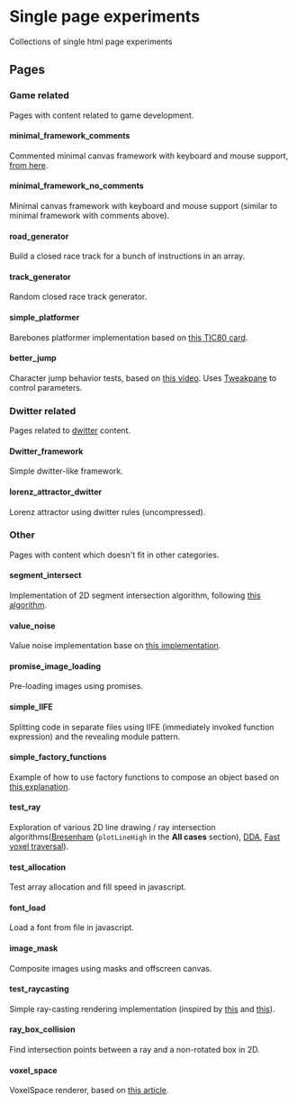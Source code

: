# Single page experiments

Collections of single html page experiments

## Pages

### Game related

Pages with content related to game development.

#### minimal_framework_comments

Commented minimal canvas framework with keyboard and mouse support, [from here](https://twitter.com/MaximeEuziere/status/1257783623316656130).

#### minimal_framework_no_comments

Minimal canvas framework with keyboard and mouse support (similar to minimal framework with comments above).

#### road_generator

Build a closed race track for a bunch of instructions in an array.

#### track_generator

Random closed race track generator.

#### simple_platformer

Barebones platformer implementation based on [this TIC80 card](https://tic80.com/play?cart=366).

#### better_jump

Character jump behavior tests, based on [this video](https://youtu.be/hG9SzQxaCm8). Uses [Tweakpane](https://cocopon.github.io/tweakpane/) to control parameters.

### Dwitter related

Pages related to [dwitter](https://www.dwitter.net/) content.

#### Dwitter_framework

Simple dwitter-like framework.

#### lorenz_attractor_dwitter

Lorenz attractor using dwitter rules (uncompressed).

### Other

Pages with content which doesn't fit in other categories.

#### segment_intersect

Implementation of 2D segment intersection algorithm, following [this algorithm](https://stackoverflow.com/questions/563198/how-do-you-detect-where-two-line-segments-intersect/565282#565282).

#### value_noise

Value noise implementation base on [this implementation](https://www.ronja-tutorials.com/2018/09/08/value-noise.html).

#### promise_image_loading

Pre-loading images using promises.

#### simple_IIFE

Splitting code in separate files using IIFE (immediately invoked function expression) and the revealing module pattern.

#### simple_factory_functions

Example of how to use factory functions to compose an object based on [this explanation](https://medium.com/javascript-scene/javascript-factory-functions-with-es6-4d224591a8b1).

#### test_ray

Exploration of various 2D line drawing / ray intersection algorithms([Bresenham](https://en.wikipedia.org/wiki/Bresenham%27s_line_algorithm) (`plotLineHigh` in the __All cases__ section), [DDA](https://medium.com/@Heyshubham/dda-line-drawing-algorithm-1cd9334516bf), [Fast voxel traversal](http://www.cse.yorku.ca/~amana/research/grid.pdf)).

#### test_allocation

Test array allocation and fill speed in javascript.

#### font_load

Load a font from file in javascript.

#### image_mask

Composite images using masks and offscreen canvas.

#### test_raycasting

Simple ray-casting rendering implementation (inspired by [this](https://technomancy.us/193) and [this](http://www.playfuljs.com/a-first-person-engine-in-265-lines/)).

#### ray_box_collision

Find intersection points between a ray and a non-rotated box in 2D.

#### voxel_space

VoxelSpace renderer, based on [this article](https://github.com/s-macke/VoxelSpace).
